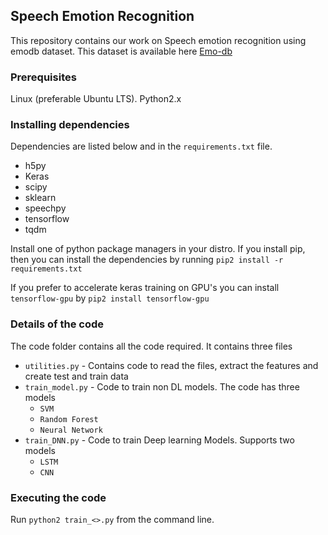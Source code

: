 ## Speech Emotion Recognition
This repository contains our work on Speech emotion recognition using emodb dataset. This dataset is available here [Emo-db](http://www.emodb.bilderbar.info/download/)

### Prerequisites
Linux (preferable Ubuntu LTS). Python2.x 

### Installing dependencies 
Dependencies are listed below and in the `requirements.txt` file.

* h5py
* Keras
* scipy
* sklearn
* speechpy
* tensorflow
* tqdm

Install one of python package managers in your distro. If you install pip, then you can install the dependencies by running 
`pip2 install -r requirements.txt` 

If you prefer to accelerate keras training on GPU's you can install `tensorflow-gpu` by 
`pip2 install tensorflow-gpu`

### Details of the code

The code folder contains all the code required. It contains three files
- `utilities.py` - Contains code to read the files, extract the features and create test and train data
- `train_model.py` - Code to train non DL models. The code has three models
	- `SVM`
	- `Random Forest`
	- `Neural Network`
- `train_DNN.py` - Code to train Deep learning Models. Supports two models
    - `LSTM`
    - `CNN`
### Executing the code
Run `python2 train_<>.py` from the command line.
